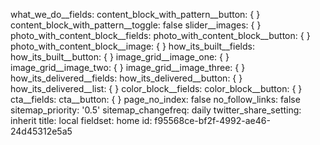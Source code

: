 what_we_do__fields:
  content_block_with_pattern__button: {  }
  content_block_with_pattern__toggle: false
  slider__images: {  }
photo_with_content_block__fields:
  photo_with_content_block__button: {  }
  photo_with_content_block__image: {  }
how_its_built__fields:
  how_its_built__button: {  }
  image_grid__image_one: {  }
  image_grid__image_two: {  }
  image_grid__image_three: {  }
how_its_delivered__fields:
  how_its_delivered__button: {  }
  how_its_delivered__list: {  }
color_block__fields:
  color_block__button: {  }
cta__fields:
  cta__button: {  }
page_no_index: false
no_follow_links: false
sitemap_priority: '0.5'
sitemap_changefreq: daily
twitter_share_setting: inherit
title: local
fieldset: home
id: f95568ce-bf2f-4992-ae46-24d45312e5a5
